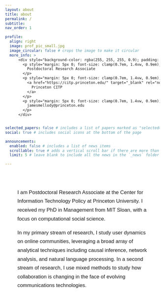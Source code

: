 ```yaml
---
layout: about
title: about
permalink: /
subtitle: 
nav_order: 1

profile:
  align: right
  image: prof_pic_small.jpg
  image_circular: false # crops the image to make it circular
  more_info: > 
      <div style="background-color: rgba(255, 255, 255, 0.9); padding: 16px; border-radius: 8px; width: auto; height: auto; margin: 0 auto 20px auto; font-size: clamp(0.7em, 1.5vw, 0.9em); font-family: Arial, sans-serif; box-shadow: 0 2px 6px rgba(0, 0, 0, 0.1);">
        <p style="margin: 5px 0; font-size: clamp(0.7em, 1.4vw, 0.9em); display: block; white-space: nowrap;">
          Postdoctoral Research Associate
        </p>
        <p style="margin: 5px 0; font-size: clamp(0.7em, 1.4vw, 0.9em); display: block; white-space: nowrapl;">
          <a href="https://citp.princeton.edu/" target="_blank" rel="noopener noreferrer">
            Princeton CITP
          </a>
        </p>    
        <p style="margin: 5px 0; font-size: clamp(0.7em, 1.4vw, 0.9em); display: block; white-space: nowrapl;">
          jamesmellody@princeton.edu
        </p>
      </div>


selected_papers: false # includes a list of papers marked as "selected={true}"
social: true # includes social icons at the bottom of the page

announcements:
  enabled: false # includes a list of news items
  scrollable: true # adds a vertical scroll bar if there are more than 3 news items
  limit: 5 # leave blank to include all the news in the `_news` folder

---
```


<!-- Full-page background image with semi-transparent overlay -->
<div style="position: absolute; top: 0; left: 0; width: 100%; height: 100vh; background: url('{{ site.baseurl }}/assets/img/culture.jpg') center center no-repeat; background-size: cover; z-index: -1;">
  <div style="position: absolute; top: 0; left: 0; right: 0; bottom: 0; background-color: rgba(255, 255, 255, 0.85); z-index: 1;"></div>
</div>

<div style="position: relative; z-index: 2; padding-top: 0px; display: flex; justify-content: flex-start;">
  <div class="post" style="background-color: rgba(255, 255, 255, 0.9); padding: 20px; border-radius: 8px; max-width: 700px; margin: 20px; font-family: Arial, sans-serif;">
    <article>
      <p style="font-size: clamp(1em, 2vw, 1.2em); line-height: 1.7;">
        I am Postdoctoral Research Associate at the Center for Information Technology Policy at Princeton University. I received my PhD in Management from MIT Sloan, with a focus on computational social science.
      </p>
      <p style="font-size: clamp(1em, 2vw, 1.2em); line-height: 1.7;">
        In my primary stream of research, I study user dynamics on online communities, leveraging a broad array of analytical techniques including causal inference, network analysis, and natural language processing. In a second stream of research, I use mixed methods to study how collaboration is changing in the face of evolving communications technologies.
      </p>
    </article>
  </div>
</div>




